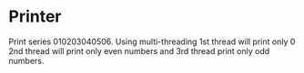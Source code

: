# Printer
Print series 010203040506. Using multi-threading 1st thread will print only 0 2nd thread will print only even numbers and 3rd thread print only odd numbers.
